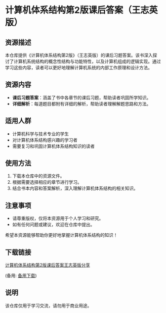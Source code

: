 # 计算机体系结构第2版课后答案（王志英版）

## 资源描述

本仓库提供《计算机体系结构第2版》（王志英版）的课后习题答案。该书深入探讨了计算机系统结构的概念性结构与功能特性，以及计算机组成的逻辑实现。通过学习这些内容，读者可以更好地理解计算机系统的内部工作原理和设计方法。

## 资源内容

- **课后习题答案**：涵盖了书中各章节的课后习题，帮助读者巩固所学知识。
- **详细解析**：每道题目都附有详细的解析，帮助读者理解解题思路和方法。

## 适用人群

- 计算机科学与技术专业的学生
- 对计算机体系结构感兴趣的学习者
- 需要复习和巩固计算机体系结构知识的读者

## 使用方法

1. 下载本仓库中的资源文件。
2. 根据需要选择相应的章节进行学习。
3. 结合书本内容和答案解析，深入理解计算机体系结构的相关知识。

## 注意事项

- 请尊重版权，仅将本资源用于个人学习和研究。
- 如有任何问题或建议，欢迎在仓库中提出。

希望本资源能够帮助你更好地掌握计算机体系结构的知识！

## 下载链接
[计算机体系结构第2版课后答案王志英版分享](https://pan.quark.cn/s/ccffd56b0b85) 

(备用: [备用下载](https://pan.baidu.com/s/1v93lsM4-yt5wpy3D24AlnQ?pwd=1234))

## 说明

该仓库仅用于学习交流，请勿用于商业用途。
